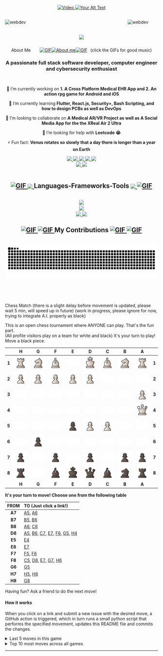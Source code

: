 <p align="center">
  <a href="https://www.youtube.com/watch?v=vpEIvRhW7NM">
    <img src="https://media4.giphy.com/media/v1.Y2lkPTc5MGI3NjExMWtlcmVnMXNic3hoMjNmN2hqbjYzbnNubThwODc0ZzdseHhoaTg3aiZlcD12MV9pbnRlcm5hbF9naWZfYnlfaWQmY3Q9Zw/6v8Eh5MHAl7WP9A78Z/giphy.gif" alt="Video" height="250px">
  </a>
  <a href="https://www.youtube.com/watch?v=VgjTx7RVJPI">
    <img src="https://i.imgur.com/0vgmLsY.gif" alt="Your Alt Text" height="250px" width="250px"> 
  </a>
</p>

<!--img align="right" src="https://visitor-badge.laobi.icu/badge?page_id=BengalPirate.BengalPirate" /-->

<!-- <img align="right" src="https://komarev.com/ghpvc/?username=BengalPirate&label=Edgerunners&color=0e75b6&style=flat" alt=BengalPirate/> -->
<br>
<a href="https://www.youtube.com/watch?v=Cd06IxUBIM0">
  <img src="https://media2.giphy.com/media/v1.Y2lkPTc5MGI3NjExOW1tOWJhd3k5cGl5dHB2aHE3dTVxdXhsZmI3aTd6enM4b3pvODN6MCZlcD12MV9pbnRlcm5hbF9naWZfYnlfaWQmY3Q9cw/12Qzy9HV97y3vcPnhE/giphy.gif" align="left" alt="webdev" width="100">
</a>
<a href="https://www.youtube.com/watch?v=VhthaXZYRNk">
  <img src="https://media1.giphy.com/media/v1.Y2lkPTc5MGI3NjExb2pwaDBna2pwZTA5dTFvMW5pdHQwM3NmanhrdjVvbjVxZzhib295YyZlcD12MV9pbnRlcm5hbF9naWZfYnlfaWQmY3Q9Zw/lNLPKnfJU5YWz1pO0v/giphy.gif" align="right" alt="webdev" width="100">
</a>

<!--<img align="right" src="Bladerunner.jpg" alt="Bladerunner Image" width="50" height="50">-->

<h1 align="center">
  <a href="https://www.youtube.com/watch?v=1JNmz17gnMw&list=RDWK2R6RNwHDY&index=2">
    <img src="https://readme-typing-svg.herokuapp.com/?font=Righteous&size=35&center=true&vCenter=true&width=500&height=70&duration=4000&lines=Hello+Friend+👋;" />
  </a>
</h1>

<div align="center" style="display: flex; align-items: center; justify-content: center;">
  <div style="margin-right: 30px;">About Me</div>
    <a href="https://www.youtube.com/watch?v=CmwRQqJsegw&list=PLF42D0352FB78B009&index=5">
      <img src="https://media0.giphy.com/media/v1.Y2lkPTc5MGI3NjExa2FxcHhrbjhhczQ2N21oMzVlNXlpZGY4bzZqOWgzbWticmQ4dmJsaiZlcD12MV9pbnRlcm5hbF9naWZfYnlfaWQmY3Q9Zw/AOSwwqVjNZlDO/giphy.gif" alt="GIF" style="width: 60px; height: 60px;">
    </a>
    <a href="https://www.youtube.com/watch?v=WeRQ_Essido">
      <img src="https://github.com/7oSkaaa/7oSkaaa/blob/main/Images/about_me.gif?raw=true" width="50px" alt="About me">
    </a>
    <a href="https://www.youtube.com/watch?v=hvzI_z65Xfs">
      <img src="https://media0.giphy.com/media/v1.Y2lkPTc5MGI3NjExa2FxcHhrbjhhczQ2N21oMzVlNXlpZGY4bzZqOWgzbWticmQ4dmJsaiZlcD12MV9pbnRlcm5hbF9naWZfYnlfaWQmY3Q9Zw/AOSwwqVjNZlDO/giphy.gif" alt="GIF" style="width: 60px; height: 60px;">
    </a>
  <div style="margin-left: 10px;">(click the GIFs for good music)</div>
</div>



<h3 align="center">A passionate full stack software developer, computer engineer and cybersecurity enthusiast</h3>

<br/>

<div align="center">

 🔭 I’m currently working on **1. A Cross Platform Medical EHR App and 2. An action rpg game for Android and iOS**
 
 🌱 I’m currently learning **Flutter, React.js, Security+, Bash Scripting, and how to design PCBs as well as DevOps**
 
 👯 I’m looking to collaborate on **A Medical AR/VR Project as well as A Social Media App for the the XReal Air 2 Ultra**
 
 🤔 I’m looking for help with **Leetcode 😭**
  <!-- -- 💬 Ask me about ...              - 📫 How to reach me: ... - 😄 Pronouns: **he/him** -->
 ⚡ Fun fact: **Venus rotates so slowly that a day there is longer than a year on Earth**

</div>

<div align="center">
  <a href="mailto:BengalPirate@proton.me">
    <img src="https://img.shields.io/badge/Protonmail-6C4AFE?style=for-the-badge&logo=protonmail&logoColor=white"/>
  </a>
  <!--<a href="https://www.linkedin.com/in/brandon-newton-519607251/">
    <img src="https://img.shields.io/badge/LinkedIn-0077B5?style=for-the-badge&logo=linkedin&logoColor=white" />
  </a>-->
  <a href="https://gitlab.com/BengalPirate">
    <img src="https://img.shields.io/badge/Gitlab-E14328?style=for-the-badge&logo=gitlab&logoColor=FF9E1B"/>
  </a>
  <a href="https://bitbucket.org/bengalpirate/workspace/overview/">
    <img src="https://img.shields.io/badge/Bitbucket-0052CC?style=for-the-badge&logo=bitbucket&logoColor=5298FB"/>
  </a>
   <a href="https://stackoverflow.com/users/22466566/bengalpirate">
    <img src="https://img.shields.io/badge/stack_overflow-BFBDBB?style=for-the-badge&logo=stackoverflow&logoColor=F48425"/>
  </a>
  <a href="https://www.flux.ai/bengalpirate">
    <img src="https://img.shields.io/badge/Flux.AI-34544C?style=for-the-badge&logo=amazonec2&logoColor=1CFAC2"/>
  </a>
</div>
<div align="center">
  <a href="https://leetcode.com/BengalPirate/">
    <img src="https://img.shields.io/badge/LeetCode-BFBDBB?style=for-the-badge&logo=leetcode&logoColor=FFA116"/>
  </a>
  <a href="https://www.codewars.com/users/BengalPirate">
    <img src="https://img.shields.io/badge/CodeWars-B1361E?style=for-the-badge&logo=codewars&logoColor=FFFFFF"/>
  </a>
</div>

<br/>

<h2 align="center">
  <a href="https://www.youtube.com/watch?v=xKISdd2mKzU"><img src="https://media2.giphy.com/media/v1.Y2lkPTc5MGI3NjExaGZ1N29wZ2JtYWZsN3Q0ZWYxdHlwaTFueTA2c3dkdGF0MWJkdTVtcCZlcD12MV9pbnRlcm5hbF9naWZfYnlfaWQmY3Q9Zw/xebOoxouppcGs/giphy.gif" alt="GIF" style="width: 80px; height: 80px;"> </a>
  <a href ="https://www.youtube.com/watch?v=8nW4jypamrA"><img src="https://github.com/7oSkaaa/7oSkaaa/blob/main/Images/Statistics.gif?raw=true" width="50px" style="vertical-align:middle;"> </a>
  Languages-Frameworks-Tools 
  <a href ="https://www.youtube.com/watch?v=51iquRYKPbs"><img src="https://github.com/7oSkaaa/7oSkaaa/blob/main/Images/Statistics.gif?raw=true" width="50px" style="vertical-align:middle;"> </a>
  <a href="https://www.youtube.com/watch?v=z0EY-vQXRwc"><img src ="https://media4.giphy.com/media/v1.Y2lkPTc5MGI3NjExYTlvN29mNWdlYmY1eDR5Z3hoMWtybTdlNHdrZmJqaDd3ZXQ4MTY2ZCZlcD12MV9pbnRlcm5hbF9naWZfYnlfaWQmY3Q9Zw/XTAqdwCL2oEus/giphy.gif" alt="GIF" style="width: 80px; height: 80px;"></a>
</h2>

<br/>
<div align="center">
  <a href="https://skillicons.dev">
    <img src="https://skillicons.dev/icons?i=git,py,cpp,java,c,html,css,javascript,kotlin,swift,dart,ruby"/><br>
    <img src="https://skillicons.dev/icons?i=figma,vscode,androidstudio,vim,bash,powershell,flutter,fortran,r"/><br>
    <img src="https://skillicons.dev/icons?i=matlab,react,replit,raspberrypi,tensorflow,arduino,docker"/>
    <img src="https://skillicons.dev/icons?i=godot,unity,unreal,ai,linux"/>
    <!-- <img src="https://skillicons.dev/icons?i=angular,aws,azure,blender,bsd,firebase,mongodb,go,gtk,haskell,jquery,mysql,node.js,php,postgres,rails,ruby,rust,sass,ts,"/>-->
  </a>
</div>

<div align="center">
  <h2> <a href="https://www.youtube.com/watch?v=_OiQYA1l9c4"><img src="https://media2.giphy.com/media/v1.Y2lkPTc5MGI3NjExYTJoanh0Y2g0aXJrdnoxeHpnaG10b2o2cXZjamRmN3p0MXRodXA2bSZlcD12MV9pbnRlcm5hbF9naWZfYnlfaWQmY3Q9Zw/26uf7ScTyyojrKIqA/giphy.gif" alt="GIF" style="width: 40px; height: 40px;"> </a> <a href="https://www.youtube.com/watch?v=SLEnDqdqAsc"><img src="https://media1.giphy.com/media/v1.Y2lkPTc5MGI3NjExMjh1YnllcHA2a3Y5bTgwZTRpZGJqMGNqMDA4cTBsbGxuaWU4cXRtcyZlcD12MV9pbnRlcm5hbF9naWZfYnlfaWQmY3Q9Zw/3oKIPlCroSFHV8uoko/giphy.gif" alt="GIF" style="width: 40px; height: 40px;"> </a> My Contributions <a href="https://www.youtube.com/watch?v=iKBCVZqqooY"><img src="https://media1.giphy.com/media/v1.Y2lkPTc5MGI3NjExMjh1YnllcHA2a3Y5bTgwZTRpZGJqMGNqMDA4cTBsbGxuaWU4cXRtcyZlcD12MV9pbnRlcm5hbF9naWZfYnlfaWQmY3Q9Zw/3oKIPlCroSFHV8uoko/giphy.gif" alt="GIF" style="width: 40px; height: 40px;"> <a href="https://www.youtube.com/watch?v=BXqblYbUAeI"> <img src="https://media2.giphy.com/media/v1.Y2lkPTc5MGI3NjExYTJoanh0Y2g0aXJrdnoxeHpnaG10b2o2cXZjamRmN3p0MXRodXA2bSZlcD12MV9pbnRlcm5hbF9naWZfYnlfaWQmY3Q9Zw/26uf7ScTyyojrKIqA/giphy.gif" alt="GIF" style="width: 40px; height: 40px;"> </a> </h2>
  <br>
  <a href= "https://www.youtube.com/watch?v=B7PnQBn5k_E">  
    <img alt="snake eating my contributions" src="https://raw.githubusercontent.com/BengalPirate/BengalPirate/output/github-contribution-grid-snake.svg"/>
  </a>

  <br/><br/><br/>
</div>

Chess Match 
(there is a slight delay before movement is updated, please wait 5 min, will speed up in future)
(work in progress, please ignore for now, trying to integrate A.I. properly as black)

This is an open chess tournament where ANYONE can play. That's the fun part.  
(All profile visitors play on a team for white and black)
It's your turn to play! Move a <!-- BEGIN TURN -->black<!-- END TURN --> piece.

<!-- BEGIN CHESS BOARD -->
|   | H | G | F | E | D | C | B | A |   |
|---|:-:|:-:|:-:|:-:|:-:|:-:|:-:|:-:|:-:|
| **1** | <img src="img/white/rook.svg" width=50px> | <img src="img/white/knight.svg" width=50px> | <img src="img/white/bishop.svg" width=50px> | <img src="img/blank.png" width=50px> | <img src="img/white/king.svg" width=50px> | <img src="img/white/bishop.svg" width=50px> | <img src="img/white/knight.svg" width=50px> | <img src="img/white/rook.svg" width=50px> | **1** |
| **2** | <img src="img/white/pawn.svg" width=50px> | <img src="img/white/pawn.svg" width=50px> | <img src="img/white/pawn.svg" width=50px> | <img src="img/white/pawn.svg" width=50px> | <img src="img/white/pawn.svg" width=50px> | <img src="img/blank.png" width=50px> | <img src="img/blank.png" width=50px> | <img src="img/blank.png" width=50px> | **2** |
| **3** | <img src="img/blank.png" width=50px> | <img src="img/blank.png" width=50px> | <img src="img/blank.png" width=50px> | <img src="img/blank.png" width=50px> | <img src="img/blank.png" width=50px> | <img src="img/blank.png" width=50px> | <img src="img/blank.png" width=50px> | <img src="img/white/pawn.svg" width=50px> | **3** |
| **4** | <img src="img/blank.png" width=50px> | <img src="img/blank.png" width=50px> | <img src="img/blank.png" width=50px> | <img src="img/blank.png" width=50px> | <img src="img/blank.png" width=50px> | <img src="img/blank.png" width=50px> | <img src="img/blank.png" width=50px> | <img src="img/white/queen.svg" width=50px> | **4** |
| **5** | <img src="img/blank.png" width=50px> | <img src="img/blank.png" width=50px> | <img src="img/blank.png" width=50px> | <img src="img/black/pawn.svg" width=50px> | <img src="img/white/pawn.svg" width=50px> | <img src="img/white/pawn.svg" width=50px> | <img src="img/blank.png" width=50px> | <img src="img/blank.png" width=50px> | **5** |
| **6** | <img src="img/blank.png" width=50px> | <img src="img/black/pawn.svg" width=50px> | <img src="img/blank.png" width=50px> | <img src="img/blank.png" width=50px> | <img src="img/blank.png" width=50px> | <img src="img/blank.png" width=50px> | <img src="img/blank.png" width=50px> | <img src="img/blank.png" width=50px> | **6** |
| **7** | <img src="img/black/pawn.svg" width=50px> | <img src="img/blank.png" width=50px> | <img src="img/black/pawn.svg" width=50px> | <img src="img/blank.png" width=50px> | <img src="img/black/pawn.svg" width=50px> | <img src="img/blank.png" width=50px> | <img src="img/black/pawn.svg" width=50px> | <img src="img/black/pawn.svg" width=50px> | **7** |
| **8** | <img src="img/black/rook.svg" width=50px> | <img src="img/blank.png" width=50px> | <img src="img/black/bishop.svg" width=50px> | <img src="img/black/king.svg" width=50px> | <img src="img/black/queen.svg" width=50px> | <img src="img/black/bishop.svg" width=50px> | <img src="img/black/knight.svg" width=50px> | <img src="img/black/rook.svg" width=50px> | **8** |
|   | **H** | **G** | **F** | **E** | **D** | **C** | **B** | **A** |   |
<!-- END CHESS BOARD -->

**It's your turn to move! Choose one from the following table**
<!-- BEGIN MOVES LIST -->
|  FROM  | TO (Just click a link!) |
| :----: | :---------------------- |
| **A7** | [A5](https://github.com/BengalPirate/BengalPirate/issues/new?body=Please+do+not+change+the+title.+Just+click+%22Submit+new+issue%22.+You+don%27t+need+to+do+anything+else+%3AD&title=Chess%3A+Move+A7+to+A5), [A6](https://github.com/BengalPirate/BengalPirate/issues/new?body=Please+do+not+change+the+title.+Just+click+%22Submit+new+issue%22.+You+don%27t+need+to+do+anything+else+%3AD&title=Chess%3A+Move+A7+to+A6) |
| **B7** | [B5](https://github.com/BengalPirate/BengalPirate/issues/new?body=Please+do+not+change+the+title.+Just+click+%22Submit+new+issue%22.+You+don%27t+need+to+do+anything+else+%3AD&title=Chess%3A+Move+B7+to+B5), [B6](https://github.com/BengalPirate/BengalPirate/issues/new?body=Please+do+not+change+the+title.+Just+click+%22Submit+new+issue%22.+You+don%27t+need+to+do+anything+else+%3AD&title=Chess%3A+Move+B7+to+B6) |
| **B8** | [A6](https://github.com/BengalPirate/BengalPirate/issues/new?body=Please+do+not+change+the+title.+Just+click+%22Submit+new+issue%22.+You+don%27t+need+to+do+anything+else+%3AD&title=Chess%3A+Move+B8+to+A6), [C6](https://github.com/BengalPirate/BengalPirate/issues/new?body=Please+do+not+change+the+title.+Just+click+%22Submit+new+issue%22.+You+don%27t+need+to+do+anything+else+%3AD&title=Chess%3A+Move+B8+to+C6) |
| **D8** | [A5](https://github.com/BengalPirate/BengalPirate/issues/new?body=Please+do+not+change+the+title.+Just+click+%22Submit+new+issue%22.+You+don%27t+need+to+do+anything+else+%3AD&title=Chess%3A+Move+D8+to+A5), [B6](https://github.com/BengalPirate/BengalPirate/issues/new?body=Please+do+not+change+the+title.+Just+click+%22Submit+new+issue%22.+You+don%27t+need+to+do+anything+else+%3AD&title=Chess%3A+Move+D8+to+B6), [C7](https://github.com/BengalPirate/BengalPirate/issues/new?body=Please+do+not+change+the+title.+Just+click+%22Submit+new+issue%22.+You+don%27t+need+to+do+anything+else+%3AD&title=Chess%3A+Move+D8+to+C7), [E7](https://github.com/BengalPirate/BengalPirate/issues/new?body=Please+do+not+change+the+title.+Just+click+%22Submit+new+issue%22.+You+don%27t+need+to+do+anything+else+%3AD&title=Chess%3A+Move+D8+to+E7), [F6](https://github.com/BengalPirate/BengalPirate/issues/new?body=Please+do+not+change+the+title.+Just+click+%22Submit+new+issue%22.+You+don%27t+need+to+do+anything+else+%3AD&title=Chess%3A+Move+D8+to+F6), [G5](https://github.com/BengalPirate/BengalPirate/issues/new?body=Please+do+not+change+the+title.+Just+click+%22Submit+new+issue%22.+You+don%27t+need+to+do+anything+else+%3AD&title=Chess%3A+Move+D8+to+G5), [H4](https://github.com/BengalPirate/BengalPirate/issues/new?body=Please+do+not+change+the+title.+Just+click+%22Submit+new+issue%22.+You+don%27t+need+to+do+anything+else+%3AD&title=Chess%3A+Move+D8+to+H4) |
| **E5** | [E4](https://github.com/BengalPirate/BengalPirate/issues/new?body=Please+do+not+change+the+title.+Just+click+%22Submit+new+issue%22.+You+don%27t+need+to+do+anything+else+%3AD&title=Chess%3A+Move+E5+to+E4) |
| **E8** | [E7](https://github.com/BengalPirate/BengalPirate/issues/new?body=Please+do+not+change+the+title.+Just+click+%22Submit+new+issue%22.+You+don%27t+need+to+do+anything+else+%3AD&title=Chess%3A+Move+E8+to+E7) |
| **F7** | [F5](https://github.com/BengalPirate/BengalPirate/issues/new?body=Please+do+not+change+the+title.+Just+click+%22Submit+new+issue%22.+You+don%27t+need+to+do+anything+else+%3AD&title=Chess%3A+Move+F7+to+F5), [F6](https://github.com/BengalPirate/BengalPirate/issues/new?body=Please+do+not+change+the+title.+Just+click+%22Submit+new+issue%22.+You+don%27t+need+to+do+anything+else+%3AD&title=Chess%3A+Move+F7+to+F6) |
| **F8** | [C5](https://github.com/BengalPirate/BengalPirate/issues/new?body=Please+do+not+change+the+title.+Just+click+%22Submit+new+issue%22.+You+don%27t+need+to+do+anything+else+%3AD&title=Chess%3A+Move+F8+to+C5), [D6](https://github.com/BengalPirate/BengalPirate/issues/new?body=Please+do+not+change+the+title.+Just+click+%22Submit+new+issue%22.+You+don%27t+need+to+do+anything+else+%3AD&title=Chess%3A+Move+F8+to+D6), [E7](https://github.com/BengalPirate/BengalPirate/issues/new?body=Please+do+not+change+the+title.+Just+click+%22Submit+new+issue%22.+You+don%27t+need+to+do+anything+else+%3AD&title=Chess%3A+Move+F8+to+E7), [G7](https://github.com/BengalPirate/BengalPirate/issues/new?body=Please+do+not+change+the+title.+Just+click+%22Submit+new+issue%22.+You+don%27t+need+to+do+anything+else+%3AD&title=Chess%3A+Move+F8+to+G7), [H6](https://github.com/BengalPirate/BengalPirate/issues/new?body=Please+do+not+change+the+title.+Just+click+%22Submit+new+issue%22.+You+don%27t+need+to+do+anything+else+%3AD&title=Chess%3A+Move+F8+to+H6) |
| **G6** | [G5](https://github.com/BengalPirate/BengalPirate/issues/new?body=Please+do+not+change+the+title.+Just+click+%22Submit+new+issue%22.+You+don%27t+need+to+do+anything+else+%3AD&title=Chess%3A+Move+G6+to+G5) |
| **H7** | [H5](https://github.com/BengalPirate/BengalPirate/issues/new?body=Please+do+not+change+the+title.+Just+click+%22Submit+new+issue%22.+You+don%27t+need+to+do+anything+else+%3AD&title=Chess%3A+Move+H7+to+H5), [H6](https://github.com/BengalPirate/BengalPirate/issues/new?body=Please+do+not+change+the+title.+Just+click+%22Submit+new+issue%22.+You+don%27t+need+to+do+anything+else+%3AD&title=Chess%3A+Move+H7+to+H6) |
| **H8** | [G8](https://github.com/BengalPirate/BengalPirate/issues/new?body=Please+do+not+change+the+title.+Just+click+%22Submit+new+issue%22.+You+don%27t+need+to+do+anything+else+%3AD&title=Chess%3A+Move+H8+to+G8) |
<!-- END MOVES LIST -->

Having fun? Ask a friend to do the next move!

#### How it works

When you click on a link and submit a new issue with the desired move, a GitHub action is triggered, which in turn runs a small python script that performs the specified movement, updates this README file and commits the changes.

<details>
  <summary>Last 5 moves in this game</summary>
<!-- BEGIN LAST MOVES -->

| Move | Author |
| :--: | :----- |
| `C4` to `D5` | [ @BengalPirate](https://github.com/BengalPirate) |
| `G7` to `G6` | [ @Z1R0Axcel](https://github.com/Z1R0Axcel) |
| `E1` to `D1` | [ @Ke123-design](https://github.com/Ke123-design) |
| `F6` to `D5` | [ @FrenzyExists](https://github.com/FrenzyExists) |
| `B4` to `C5` | [ @49isthebest](https://github.com/49isthebest) |

<!-- END LAST MOVES -->
</details>

<details>
  <summary>Top 10 most moves across all games</summary>
<!-- BEGIN TOP MOVES -->

| Total moves |  User  |
| :---------: | :----- |
| 3 | [@BengalPirate](https://github.com/BengalPirate) |
| 1 | [@IamTemmy](https://github.com/IamTemmy) |
| 1 | [@devinscott25](https://github.com/devinscott25) |
| 1 | [@zylim1128](https://github.com/zylim1128) |
| 1 | [@slflores0911](https://github.com/slflores0911) |
| 1 | [@UTkbxRME7c9C](https://github.com/UTkbxRME7c9C) |
| 1 | [@ShalmonAnandas](https://github.com/ShalmonAnandas) |
| 1 | [@Svaarich](https://github.com/Svaarich) |
| 1 | [@49isthebest](https://github.com/49isthebest) |
| 1 | [@FrenzyExists](https://github.com/FrenzyExists) |

<!-- END TOP MOVES -->
</details>

---





















